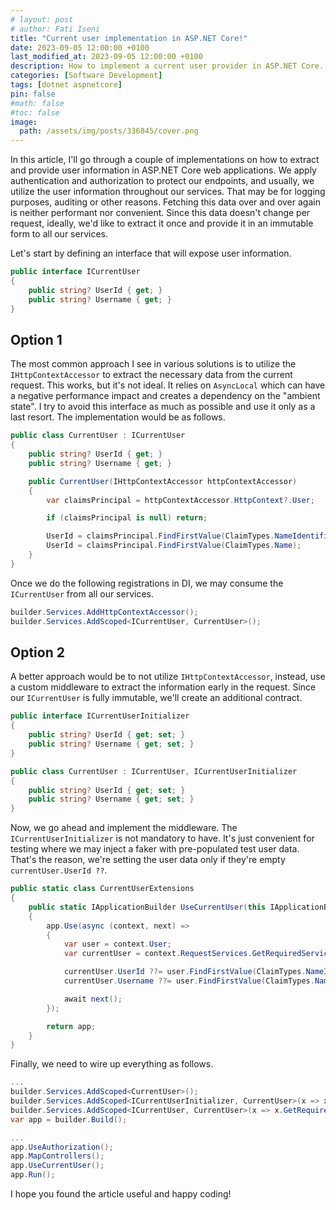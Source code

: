 ```yaml
---
# layout: post
# author: Fati Iseni
title: "Current user implementation in ASP.NET Core!"
date: 2023-09-05 12:00:00 +0100
last_modified_at: 2023-09-05 12:00:00 +0100
description: How to implement a current user provider in ASP.NET Core.
categories: [Software Development]
tags: [dotnet aspnetcore]
pin: false
#math: false
#toc: false
image:
  path: /assets/img/posts/336845/cover.png
---
```

In this article, I'll go through a couple of implementations on how to extract and provide user information in ASP.NET Core web applications. We apply authentication and authorization to protect our endpoints, and usually, we utilize the user information throughout our services. That may be for logging purposes, auditing or other reasons. Fetching this data over and over again is neither performant nor convenient. Since this data doesn't change per request, ideally, we'd like to extract it once and provide it in an immutable form to all our services.

Let's start by defining an interface that will expose user information.

```csharp
public interface ICurrentUser
{
    public string? UserId { get; }
    public string? Username { get; }
}
```

## Option 1
The most common approach I see in various solutions is to utilize the `IHttpContextAccessor` to extract the necessary data from the current request. This works, but it's not ideal. It relies on `AsyncLocal` which can have a negative performance impact and creates a dependency on the "ambient state". I try to avoid this interface as much as possible and use it only as a last resort. The implementation would be as follows.

```csharp
public class CurrentUser : ICurrentUser
{
    public string? UserId { get; }
    public string? Username { get; }

    public CurrentUser(IHttpContextAccessor httpContextAccessor)
    {
        var claimsPrincipal = httpContextAccessor.HttpContext?.User;

        if (claimsPrincipal is null) return;

        UserId = claimsPrincipal.FindFirstValue(ClaimTypes.NameIdentifier);
        UserId = claimsPrincipal.FindFirstValue(ClaimTypes.Name);
    }
}
```

Once we do the following registrations in DI, we may consume the `ICurrentUser` from all our services.
```csharp
builder.Services.AddHttpContextAccessor();
builder.Services.AddScoped<ICurrentUser, CurrentUser>();
```

## Option 2
A better approach would be to not utilize `IHttpContextAccessor`, instead, use a custom middleware to extract the information early in the request. Since our `ICurrentUser` is fully immutable, we'll create an additional contract.

```csharp
public interface ICurrentUserInitializer
{
    public string? UserId { get; set; }
    public string? Username { get; set; }
}
```

```csharp
public class CurrentUser : ICurrentUser, ICurrentUserInitializer
{
    public string? UserId { get; set; }
    public string? Username { get; set; }
}
```

Now, we go ahead and implement the middleware. The `ICurrentUserInitializer` is not mandatory to have. It's just convenient for testing where we may inject a faker with pre-populated test user data. That's the reason, we're setting the user data only if they're empty `currentUser.UserId ??`.

```csharp
public static class CurrentUserExtensions
{
    public static IApplicationBuilder UseCurrentUser(this IApplicationBuilder app)
    {
        app.Use(async (context, next) =>
        {
            var user = context.User;
            var currentUser = context.RequestServices.GetRequiredService<ICurrentUserInitializer>();

            currentUser.UserId ??= user.FindFirstValue(ClaimTypes.NameIdentifier);
            currentUser.Username ??= user.FindFirstValue(ClaimTypes.Name);

            await next();
        });

        return app;
    }
}
```
Finally, we need to wire up everything as follows.

```csharp
...
builder.Services.AddScoped<CurrentUser>();
builder.Services.AddScoped<ICurrentUserInitializer, CurrentUser>(x => x.GetRequiredService<CurrentUser>());
builder.Services.AddScoped<ICurrentUser, CurrentUser>(x => x.GetRequiredService<CurrentUser>());
var app = builder.Build();

...
app.UseAuthorization();
app.MapControllers();
app.UseCurrentUser();
app.Run();
```

I hope you found the article useful and happy coding!